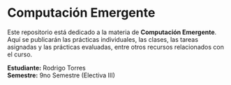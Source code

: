 # Computación Emergente

Este repositorio está dedicado a la materia de **Computación Emergente**. Aquí se publicarán las prácticas individuales, las clases, las tareas asignadas y las prácticas evaluadas, entre otros recursos relacionados con el curso.

**Estudiante:** Rodrigo Torres  
**Semestre:** 9no Semestre  (Electiva III)